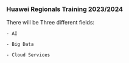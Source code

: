### Huawei Regionals Training 2023/2024

There will be Three different fields:
    
    - AI
    
    - Big Data
    
    - Cloud Services
